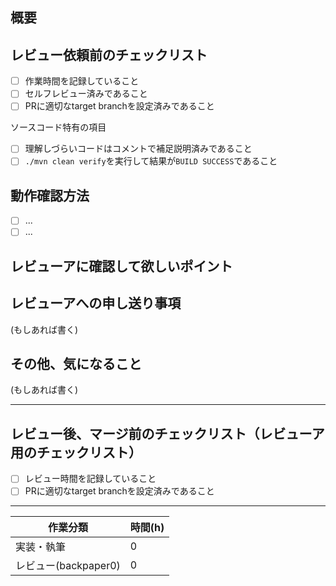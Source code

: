 ## 概要

## レビュー依頼前のチェックリスト

- [ ] 作業時間を記録していること
- [ ] セルフレビュー済みであること
- [ ] PRに適切なtarget branchを設定済みであること

ソースコード特有の項目

- [ ] 理解しづらいコードはコメントで補足説明済みであること
- [ ] `./mvn clean verify`を実行して結果が`BUILD SUCCESS`であること

## 動作確認方法

- [ ] ...
- [ ] ...

## レビューアに確認して欲しいポイント

## レビューアへの申し送り事項

(もしあれば書く)

## その他、気になること

(もしあれば書く)

---

## レビュー後、マージ前のチェックリスト（レビューア用のチェックリスト）

- [ ] レビュー時間を記録していること
- [ ] PRに適切なtarget branchを設定済みであること

---

| 作業分類             |時間(h)|
|------------------|---|
| 実装・執筆            |0|
| レビュー(backpaper0) |0|

